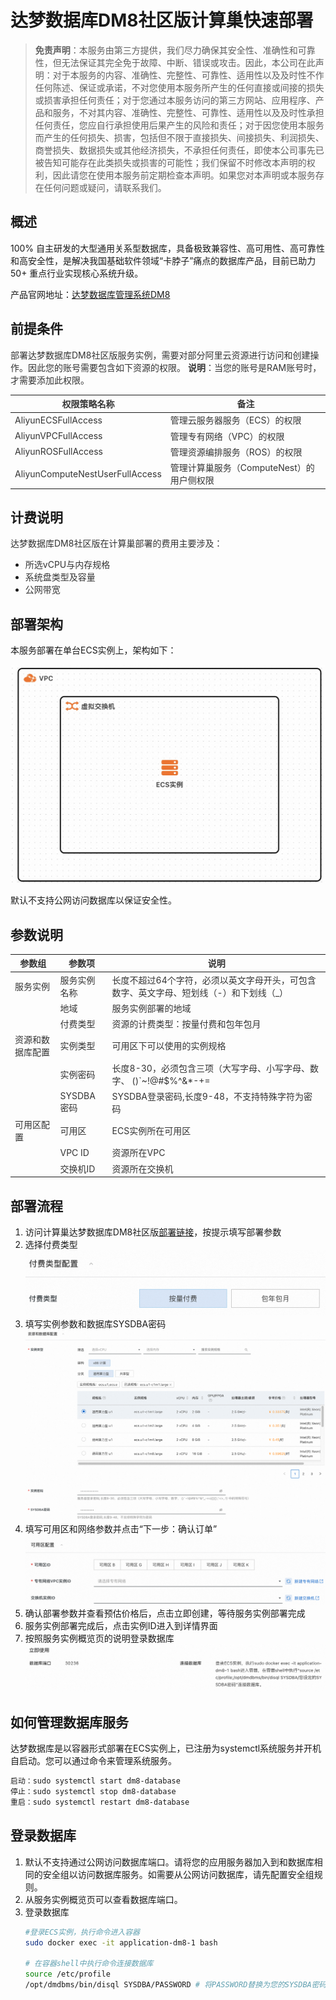 # 达梦数据库DM8社区版计算巢快速部署

>**免责声明**：本服务由第三方提供，我们尽力确保其安全性、准确性和可靠性，但无法保证其完全免于故障、中断、错误或攻击。因此，本公司在此声明：对于本服务的内容、准确性、完整性、可靠性、适用性以及及时性不作任何陈述、保证或承诺，不对您使用本服务所产生的任何直接或间接的损失或损害承担任何责任；对于您通过本服务访问的第三方网站、应用程序、产品和服务，不对其内容、准确性、完整性、可靠性、适用性以及及时性承担任何责任，您应自行承担使用后果产生的风险和责任；对于因您使用本服务而产生的任何损失、损害，包括但不限于直接损失、间接损失、利润损失、商誉损失、数据损失或其他经济损失，不承担任何责任，即使本公司事先已被告知可能存在此类损失或损害的可能性；我们保留不时修改本声明的权利，因此请您在使用本服务前定期检查本声明。如果您对本声明或本服务存在任何问题或疑问，请联系我们。

## 概述
100% 自主研发的大型通用关系型数据库，具备极致兼容性、高可用性、高可靠性和高安全性，是解决我国基础软件领域“卡脖子”痛点的数据库产品，目前已助力 50+ 重点行业实现核心系统升级。

产品官网地址：[达梦数据库管理系统DM8](https://eco.dameng.com/info/products/dm8)


## 前提条件
<font style="color:rgb(51, 51, 51);">部署达梦数据库DM8社区版服务实例，需要对部分阿里云资源进行访问和创建操作。因此您的账号需要包含如下资源的权限。</font><font style="color:rgb(51, 51, 51);"> </font>**<font style="color:rgb(51, 51, 51);">说明</font>**<font style="color:rgb(51, 51, 51);">：当您的账号是RAM账号时，才需要添加此权限。</font>

| <font style="color:rgb(51, 51, 51);">权限策略名称</font> | <font style="color:rgb(51, 51, 51);">备注</font> |
| --- | --- |
| <font style="color:rgb(51, 51, 51);">AliyunECSFullAccess</font> | <font style="color:rgb(51, 51, 51);">管理云服务器服务（ECS）的权限</font> |
| <font style="color:rgb(51, 51, 51);">AliyunVPCFullAccess</font> | <font style="color:rgb(51, 51, 51);">管理专有网络（VPC）的权限</font> |
| <font style="color:rgb(51, 51, 51);">AliyunROSFullAccess</font> | <font style="color:rgb(51, 51, 51);">管理资源编排服务（ROS）的权限</font> |
| <font style="color:rgb(51, 51, 51);">AliyunComputeNestUserFullAccess</font> | <font style="color:rgb(51, 51, 51);">管理计算巢服务（ComputeNest）的用户侧权限</font> |


## 计费说明
<font style="color:rgb(51, 51, 51);">达梦数据库DM8社区版在计算巢部署的费用主要涉及：</font>

+ <font style="color:rgb(51, 51, 51);">所选vCPU与内存规格</font>
+ <font style="color:rgb(51, 51, 51);">系统盘类型及容量</font>
+ <font style="color:rgb(51, 51, 51);">公网带宽</font>


## 部署架构
本服务部署在单台ECS实例上，架构如下：

![](./images/architecture_ecs_single.png)

默认不支持公网访问数据库以保证安全性。

## 参数说明
| <font style="color:rgb(51, 51, 51);">参数组</font> | <font style="color:rgb(51, 51, 51);">参数项</font> | <font style="color:rgb(51, 51, 51);">说明</font> |
| --- | --- | --- |
| <font style="color:rgb(51, 51, 51);">服务实例</font> | <font style="color:rgb(51, 51, 51);">服务实例名称</font> | <font style="color:rgb(51, 51, 51);">长度不超过64个字符，必须以英文字母开头，可包含数字、英文字母、短划线（-）和下划线（_）</font> |
| | <font style="color:rgb(51, 51, 51);">地域</font> | <font style="color:rgb(51, 51, 51);">服务实例部署的地域</font> |
| | <font style="color:rgb(51, 51, 51);">付费类型</font> | <font style="color:rgb(51, 51, 51);">资源的计费类型：按量付费和包年包月</font> |
| <font style="color:rgb(51, 51, 51);">资源和数据库配置</font> | <font style="color:rgb(51, 51, 51);">实例类型</font> | <font style="color:rgb(51, 51, 51);">可用区下可以使用的实例规格</font> |
| | <font style="color:rgb(51, 51, 51);">实例密码</font> | <font style="color:rgb(51, 51, 51);">长度8-30，必须包含三项（大写字母、小写字母、数字、 ()`~!@#$%^&*-+=|{}[]:;'<>,.?/ 中的特殊符号）</font> |
| | <font style="color:rgb(51, 51, 51);">SYSDBA密码</font> | <font style="color:rgb(51, 51, 51);">SYSDBA登录密码,长度9-48，不支持特殊字符为密码</font> |
| <font style="color:rgb(51, 51, 51);">可用区配置</font> | <font style="color:rgb(51, 51, 51);">可用区</font> | <font style="color:rgb(51, 51, 51);">ECS实例所在可用区</font> |
| | <font style="color:rgb(51, 51, 51);">VPC ID</font> | <font style="color:rgb(51, 51, 51);">资源所在VPC</font> |
| | <font style="color:rgb(51, 51, 51);">交换机ID</font> | <font style="color:rgb(51, 51, 51);">资源所在交换机</font> |

## 部署流程
1. 访问计算巢达梦数据库DM8社区版[部署链接](https://computenest.console.aliyun.com/service/instance/create/cn-hangzhou?type=user&ServiceName=达梦数据库DM8社区版)，按提示填写部署参数
2. 选择付费类型
   ![](./images/pay_type_config.png)
3. 填写实例参数和数据库SYSDBA密码
   ![](./images/resource_config.png)
4. 填写可用区和网络参数并点击“下一步：确认订单”![](./images/zone_config.png)
5. 确认部署参数并查看预估价格后，点击立即创建，等待服务实例部署完成
5. 服务实例部署完成后，点击实例ID进入到详情界面![]()
6. 按照服务实例概览页的说明登录数据库
   ![](./images/how_to_use.png)

## 如何管理数据库服务
达梦数据库是以容器形式部署在ECS实例上，已注册为systemctl系统服务并开机自启动。您可以通过命令来管理系统服务。
```bash
启动：sudo systemctl start dm8-database
停止：sudo systemctl stop dm8-database
重启：sudo systemctl restart dm8-database
```

## 登录数据库
1. 默认不支持通过公网访问数据库端口。请将您的应用服务器加入到和数据库相同的安全组以访问数据库服务。如需要从公网访问数据库，请先配置安全组规则。
2. 从服务实例概览页可以查看数据库端口。
3. 登录数据库
   ```bash
   #登录ECS实例，执行命令进入容器
   sudo docker exec -it application-dm8-1 bash

   # 在容器shell中执行命令连接数据库
   source /etc/profile
   /opt/dmdbms/bin/disql SYSDBA/PASSWORD # 将PASSWORD替换为您的SYSDBA密码
   ```
